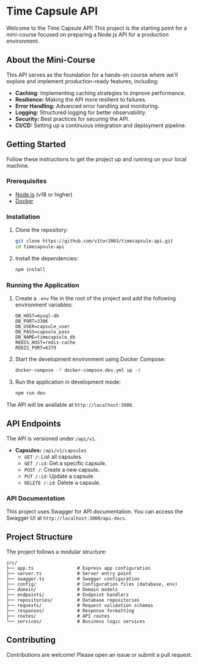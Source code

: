 # Time Capsule API

Welcome to the Time Capsule API! This project is the starting point for a mini-course focused on preparing a Node.js API for a production environment.

## About the Mini-Course

This API serves as the foundation for a hands-on course where we'll explore and implement production-ready features, including:

- **Caching:** Implementing caching strategies to improve performance.
- **Resilience:** Making the API more resilient to failures.
- **Error Handling:** Advanced error handling and monitoring.
- **Logging:** Structured logging for better observability.
- **Security:** Best practices for securing the API.
- **CI/CD:** Setting up a continuous integration and deployment pipeline.

## Getting Started

Follow these instructions to get the project up and running on your local machine.

### Prerequisites

- [Node.js](https://nodejs.org/) (v18 or higher)
- [Docker](https://www.docker.com/)

### Installation

1.  Clone the repository:
    ```bash
    git clone https://github.com/v1tor2003/timecapsule-api.git
    cd timecapsule-api
    ```
2.  Install the dependencies:
    ```bash
    npm install
    ```

### Running the Application

1.  Create a `.env` file in the root of the project and add the following environment variables:
    ```
    DB_HOST=mysql-db
    DB_PORT=3306
    DB_USER=capsule_user
    DB_PASS=capsule_pass
    DB_NAME=timecapsule_db
    REDIS_HOST=redis-cache
    REDIS_PORT=6379
    ```
2.  Start the development environment using Docker Compose:
    ```bash
    docker-compose -f docker-compose.dev.yml up -d
    ```
3.  Run the application in development mode:
    ```bash
    npm run dev
    ```

The API will be available at `http://localhost:3000`.

## API Endpoints

The API is versioned under `/api/v1`.

-   **Capsules:** `/api/v1/capsules`
    -   `GET /`: List all capsules.
    -   `GET /:id`: Get a specific capsule.
    -   `POST /`: Create a new capsule.
    -   `PUT /:id`: Update a capsule.
    -   `DELETE /:id`: Delete a capsule.

### API Documentation

This project uses Swagger for API documentation. You can access the Swagger UI at `http://localhost:3000/api-docs`.

## Project Structure

The project follows a modular structure:

```
src/
├── app.ts                # Express app configuration
├── server.ts             # Server entry point
├── swagger.ts            # Swagger configuration
├── config/               # Configuration files (database, env)
├── domain/               # Domain models
├── endpoints/            # Endpoint handlers
├── repositories/         # Database repositories
├── requests/             # Request validation schemas
├── responses/            # Response formatting
├── routes/               # API routes
└── services/             # Business logic services
```

## Contributing

Contributions are welcome! Please open an issue or submit a pull request.